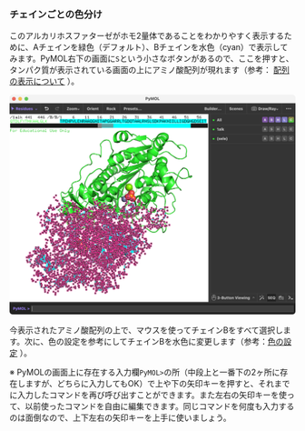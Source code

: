 ### チェインごとの色分け

このアルカリホスファターゼがホモ2量体であることをわかりやすく表示するために、Aチェインを緑色（デフォルト）、Bチェインを水色（cyan）で表示してみます。PyMOL右下の画面に`S`という小さなボタンがあるので、ここを押すと、タンパク質が表示されている画面の上にアミノ酸配列が現れます（参考： [配列の表示について](../ch02/dispseq.md) ）。

![チェインごとの色分け](./image/colorchain.png)

今表示されたアミノ酸配列の上で、マウスを使ってチェインBをすべて選択します。次に、色の設定を参考にしてチェインBを水色に変更します（参考：[色の設定](../ch02/color.md) ）。

※ PyMOLの画面上に存在する入力欄`PyMOL>`の所（中段上と一番下の2ヶ所に存在しますが、どちらに入力してもOK）で上や下の矢印キーを押すと、それまでに入力したコマンドを再び呼び出すことができます。また左右の矢印キーを使って、以前使ったコマンドを自由に編集できます。同じコマンドを何度も入力するのは面倒なので、上下左右の矢印キーを上手に使いましょう。
